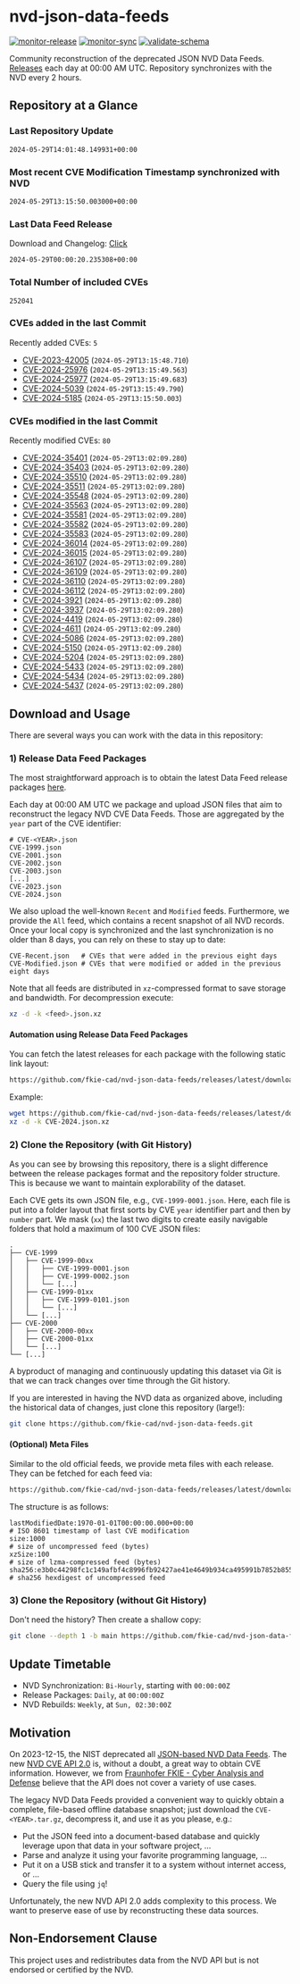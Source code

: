 # nvd-json-data-feeds

[![monitor-release](https://github.com/fkie-cad/nvd-json-data-feeds/actions/workflows/monitor_release.yml/badge.svg)](https://github.com/fkie-cad/nvd-json-data-feeds/actions/workflows/monitor_release.yml)
[![monitor-sync](https://github.com/fkie-cad/nvd-json-data-feeds/actions/workflows/monitor_sync.yml/badge.svg)](https://github.com/fkie-cad/nvd-json-data-feeds/actions/workflows/monitor_sync.yml)
[![validate-schema](https://github.com/fkie-cad/nvd-json-data-feeds/actions/workflows/validate_schema.yml/badge.svg)](https://github.com/fkie-cad/nvd-json-data-feeds/actions/workflows/validate_schema.yml)

Community reconstruction of the deprecated JSON NVD Data Feeds.
[Releases](https://github.com/fkie-cad/nvd-json-data-feeds/releases/latest) each day at 00:00 AM UTC.
Repository synchronizes with the NVD every 2 hours.

## Repository at a Glance

### Last Repository Update

```plain
2024-05-29T14:01:48.149931+00:00
```

### Most recent CVE Modification Timestamp synchronized with NVD

```plain
2024-05-29T13:15:50.003000+00:00
```

### Last Data Feed Release

Download and Changelog: [Click](https://github.com/fkie-cad/nvd-json-data-feeds/releases/latest)

```plain
2024-05-29T00:00:20.235308+00:00
```

### Total Number of included CVEs

```plain
252041
```

### CVEs added in the last Commit

Recently added CVEs: `5`

- [CVE-2023-42005](CVE-2023/CVE-2023-420xx/CVE-2023-42005.json) (`2024-05-29T13:15:48.710`)
- [CVE-2024-25976](CVE-2024/CVE-2024-259xx/CVE-2024-25976.json) (`2024-05-29T13:15:49.563`)
- [CVE-2024-25977](CVE-2024/CVE-2024-259xx/CVE-2024-25977.json) (`2024-05-29T13:15:49.683`)
- [CVE-2024-5039](CVE-2024/CVE-2024-50xx/CVE-2024-5039.json) (`2024-05-29T13:15:49.790`)
- [CVE-2024-5185](CVE-2024/CVE-2024-51xx/CVE-2024-5185.json) (`2024-05-29T13:15:50.003`)


### CVEs modified in the last Commit

Recently modified CVEs: `80`

- [CVE-2024-35401](CVE-2024/CVE-2024-354xx/CVE-2024-35401.json) (`2024-05-29T13:02:09.280`)
- [CVE-2024-35403](CVE-2024/CVE-2024-354xx/CVE-2024-35403.json) (`2024-05-29T13:02:09.280`)
- [CVE-2024-35510](CVE-2024/CVE-2024-355xx/CVE-2024-35510.json) (`2024-05-29T13:02:09.280`)
- [CVE-2024-35511](CVE-2024/CVE-2024-355xx/CVE-2024-35511.json) (`2024-05-29T13:02:09.280`)
- [CVE-2024-35548](CVE-2024/CVE-2024-355xx/CVE-2024-35548.json) (`2024-05-29T13:02:09.280`)
- [CVE-2024-35563](CVE-2024/CVE-2024-355xx/CVE-2024-35563.json) (`2024-05-29T13:02:09.280`)
- [CVE-2024-35581](CVE-2024/CVE-2024-355xx/CVE-2024-35581.json) (`2024-05-29T13:02:09.280`)
- [CVE-2024-35582](CVE-2024/CVE-2024-355xx/CVE-2024-35582.json) (`2024-05-29T13:02:09.280`)
- [CVE-2024-35583](CVE-2024/CVE-2024-355xx/CVE-2024-35583.json) (`2024-05-29T13:02:09.280`)
- [CVE-2024-36014](CVE-2024/CVE-2024-360xx/CVE-2024-36014.json) (`2024-05-29T13:02:09.280`)
- [CVE-2024-36015](CVE-2024/CVE-2024-360xx/CVE-2024-36015.json) (`2024-05-29T13:02:09.280`)
- [CVE-2024-36107](CVE-2024/CVE-2024-361xx/CVE-2024-36107.json) (`2024-05-29T13:02:09.280`)
- [CVE-2024-36109](CVE-2024/CVE-2024-361xx/CVE-2024-36109.json) (`2024-05-29T13:02:09.280`)
- [CVE-2024-36110](CVE-2024/CVE-2024-361xx/CVE-2024-36110.json) (`2024-05-29T13:02:09.280`)
- [CVE-2024-36112](CVE-2024/CVE-2024-361xx/CVE-2024-36112.json) (`2024-05-29T13:02:09.280`)
- [CVE-2024-3921](CVE-2024/CVE-2024-39xx/CVE-2024-3921.json) (`2024-05-29T13:02:09.280`)
- [CVE-2024-3937](CVE-2024/CVE-2024-39xx/CVE-2024-3937.json) (`2024-05-29T13:02:09.280`)
- [CVE-2024-4419](CVE-2024/CVE-2024-44xx/CVE-2024-4419.json) (`2024-05-29T13:02:09.280`)
- [CVE-2024-4611](CVE-2024/CVE-2024-46xx/CVE-2024-4611.json) (`2024-05-29T13:02:09.280`)
- [CVE-2024-5086](CVE-2024/CVE-2024-50xx/CVE-2024-5086.json) (`2024-05-29T13:02:09.280`)
- [CVE-2024-5150](CVE-2024/CVE-2024-51xx/CVE-2024-5150.json) (`2024-05-29T13:02:09.280`)
- [CVE-2024-5204](CVE-2024/CVE-2024-52xx/CVE-2024-5204.json) (`2024-05-29T13:02:09.280`)
- [CVE-2024-5433](CVE-2024/CVE-2024-54xx/CVE-2024-5433.json) (`2024-05-29T13:02:09.280`)
- [CVE-2024-5434](CVE-2024/CVE-2024-54xx/CVE-2024-5434.json) (`2024-05-29T13:02:09.280`)
- [CVE-2024-5437](CVE-2024/CVE-2024-54xx/CVE-2024-5437.json) (`2024-05-29T13:02:09.280`)


## Download and Usage

There are several ways you can work with the data in this repository:

### 1) Release Data Feed Packages

The most straightforward approach is to obtain the latest Data Feed release packages [here](https://github.com/fkie-cad/nvd-json-data-feeds/releases/latest).

Each day at 00:00 AM UTC we package and upload JSON files that aim to reconstruct the legacy NVD CVE Data Feeds.
Those are aggregated by the `year` part of the CVE identifier:

```
# CVE-<YEAR>.json
CVE-1999.json
CVE-2001.json
CVE-2002.json
CVE-2003.json
[...]
CVE-2023.json
CVE-2024.json
```

We also upload the well-known `Recent` and `Modified` feeds.
Furthermore, we provide the `All` feed, which contains a recent snapshot of all NVD records.
Once your local copy is synchronized and the last synchronization is no older than 8 days, you can rely on these to stay up to date:

```plain
CVE-Recent.json   # CVEs that were added in the previous eight days
CVE-Modified.json # CVEs that were modified or added in the previous eight days
```

Note that all feeds are distributed in `xz`-compressed format to save storage and bandwidth.
For decompression execute:

```sh
xz -d -k <feed>.json.xz
```

#### Automation using Release Data Feed Packages

You can fetch the latest releases for each package with the following static link layout:

```sh
https://github.com/fkie-cad/nvd-json-data-feeds/releases/latest/download/CVE-<YEAR>.json.xz
```

Example:

```sh
wget https://github.com/fkie-cad/nvd-json-data-feeds/releases/latest/download/CVE-2024.json.xz
xz -d -k CVE-2024.json.xz
```

### 2) Clone the Repository (with Git History)

As you can see by browsing this repository, there is a slight difference between the release packages format and the repository folder structure.
This is because we want to maintain explorability of the dataset.

Each CVE gets its own JSON file, e.g., `CVE-1999-0001.json`.
Here, each file is put into a folder layout that first sorts by CVE `year` identifier part and then by `number` part.
We mask (`xx`) the last two digits to create easily navigable folders that hold a maximum of 100 CVE JSON files:

```plain
.
├── CVE-1999
│   ├── CVE-1999-00xx
│   │   ├── CVE-1999-0001.json
│   │   ├── CVE-1999-0002.json
│   │   └── [...]
│   ├── CVE-1999-01xx
│   │   ├── CVE-1999-0101.json
│   │   └── [...]
│   └── [...]
├── CVE-2000
│   ├── CVE-2000-00xx
│   ├── CVE-2000-01xx
│   └── [...]
└── [...]
```

A byproduct of managing and continuously updating this dataset via Git is that we can track changes over time through the Git history.

If you are interested in having the NVD data as organized above, including the historical data of changes, just clone this repository (large!):

```sh
git clone https://github.com/fkie-cad/nvd-json-data-feeds.git
```

#### (Optional) Meta Files

Similar to the old official feeds, we provide meta files with each release. They can be fetched for each feed via:

```sh
https://github.com/fkie-cad/nvd-json-data-feeds/releases/latest/download/CVE-<YEAR>.meta
```

The structure is as follows:

```plain
lastModifiedDate:1970-01-01T00:00:00.000+00:00                          # ISO 8601 timestamp of last CVE modification
size:1000                                                               # size of uncompressed feed (bytes)
xzSize:100                                                              # size of lzma-compressed feed (bytes)
sha256:e3b0c44298fc1c149afbf4c8996fb92427ae41e4649b934ca495991b7852b855 # sha256 hexdigest of uncompressed feed
```

### 3) Clone the Repository (without Git History)

Don't need the history? Then create a shallow copy:

```sh
git clone --depth 1 -b main https://github.com/fkie-cad/nvd-json-data-feeds.git
```


## Update Timetable

* NVD Synchronization: `Bi-Hourly`, starting with `00:00:00Z`
* Release Packages: `Daily`, at `00:00:00Z`
* NVD Rebuilds: `Weekly`, at `Sun, 02:30:00Z`


## Motivation

On 2023-12-15, the NIST deprecated all [JSON-based NVD Data Feeds](https://nvd.nist.gov/vuln/data-feeds#divRetirementBanner-1).
The new [NVD CVE API 2.0](https://nvd.nist.gov/developers/vulnerabilities) is, without a doubt, a great way to obtain CVE information.
However, we from [Fraunhofer FKIE - Cyber Analysis and Defense](https://www.fkie.fraunhofer.de/en/departments/cad.html) believe that the API does not cover a variety of use cases.

The legacy NVD Data Feeds provided a convenient way to quickly obtain a complete, file-based offline database snapshot; just download the `CVE-<YEAR>.tar.gz`, decompress it, and use it as you please, e.g.:

- Put the JSON feed into a document-based database and quickly leverage upon that data in your software project, ...
- Parse and analyze it using your favorite programming language, ...
- Put it on a USB stick and transfer it to a system without internet access, or ...
- Query the file using `jq`!

Unfortunately, the new NVD API 2.0 adds complexity to this process.
We want to preserve ease of use by reconstructing these data sources.

## Non-Endorsement Clause

This project uses and redistributes data from the NVD API but is not endorsed or certified by the NVD.